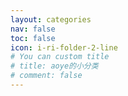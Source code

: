 ```yaml
---
layout: categories
nav: false
toc: false
icon: i-ri-folder-2-line
# You can custom title
# title: aoye的小分类
# comment: false
---
```

